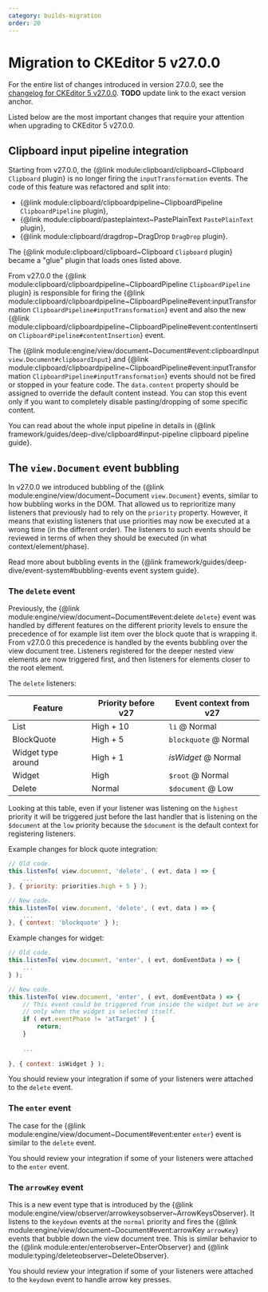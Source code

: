 ```yaml
---
category: builds-migration
order: 20
---
```


# Migration to CKEditor 5 v27.0.0

For the entire list of changes introduced in version 27.0.0, see the [changelog for CKEditor 5 v27.0.0](https://github.com/ckeditor/ckeditor5/blob/master/CHANGELOG.md). **TODO** update link to the exact version anchor.

Listed below are the most important changes that require your attention when upgrading to CKEditor 5 v27.0.0.

## Clipboard input pipeline integration

Starting from v27.0.0, the {@link module:clipboard/clipboard~Clipboard `Clipboard` plugin} is no longer firing the `inputTransformation` events. The code of this feature was refactored and split into:

* {@link module:clipboard/clipboardpipeline~ClipboardPipeline `ClipboardPipeline` plugin}, 
* {@link module:clipboard/pasteplaintext~PastePlainText `PastePlainText` plugin}, 
* {@link module:clipboard/dragdrop~DragDrop `DragDrop` plugin}. 
  
The {@link module:clipboard/clipboard~Clipboard `Clipboard` plugin} became a "glue" plugin that loads ones listed above. 

From v27.0.0 the {@link module:clipboard/clipboardpipeline~ClipboardPipeline `ClipboardPipeline` plugin} is responsible for firing the {@link module:clipboard/clipboardpipeline~ClipboardPipeline#event:inputTransformation `ClipboardPipeline#inputTransformation`} event and also the new {@link module:clipboard/clipboardpipeline~ClipboardPipeline#event:contentInsertion `ClipboardPipeline#contentInsertion`} event.

The {@link module:engine/view/document~Document#event:clipboardInput `view.Document#clipboardInput`} and {@link module:clipboard/clipboardpipeline~ClipboardPipeline#event:inputTransformation `ClipboardPipeline#inputTransformation`} events should not be fired or stopped in your feature code. The `data.content` property should be assigned to override the default content instead. You can stop this event only if you want to completely disable pasting/dropping of some specific content.

You can read about the whole input pipeline in details in {@link framework/guides/deep-dive/clipboard#input-pipeline clipboard pipeline guide}.

## The `view.Document` event bubbling

In v27.0.0 we introduced bubbling of the {@link module:engine/view/document~Document `view.Document`} events, similar to how bubbling works in the DOM. That allowed us to reprioritize many listeners that previously had to rely on the `priority` property. However, it means that existing listeners that use priorities may now be executed at a wrong time (in the different order). The listeners to such events should be reviewed in terms of when they should be executed (in what context/element/phase).

Read more about bubbling events in the {@link framework/guides/deep-dive/event-system#bubbling-events event system guide}.

### The `delete` event

Previously, the {@link module:engine/view/document~Document#event:delete `delete`} event was handled by different features on the different priority levels to ensure the precedence of for example list item over the block quote that is wrapping it. From v27.0.0 this precedence is handled by the events bubbling over the view document tree. Listeners registered for the deeper nested view elements are now triggered first, and then listeners for elements closer to the root element.     

The `delete` listeners:

| **Feature**        | **Priority before v27** | **Event context from v27** |
| ---                | ---                     | ---                        |
| List               | High + 10               | `li` @ Normal              |
| BlockQuote         | High + 5                | `blockquote` @ Normal      |
| Widget type around | High + 1                | *isWidget* @ Normal        |
| Widget             | High                    | `$root` @ Normal           |
| Delete             | Normal                  | `$document` @ Low          |

Looking at this table, even if your listener was listening on the `highest` priority it will be triggered just before the last handler that is listening on the `$document` at the `low` priority because the `$document` is the default context for registering listeners.

Example changes for block quote integration:
```js
// Old code.
this.listenTo( view.document, 'delete', ( evt, data ) => {
    ...
}, { priority: priorities.high + 5 } );

// New code.
this.listenTo( view.document, 'delete', ( evt, data ) => {
	...
}, { context: 'blockquote' } );
```

Example changes for widget:
```js
// Old code.
this.listenTo( view.document, 'enter', ( evt, domEventData ) => {
    ...
} );

// New code.
this.listenTo( view.document, 'enter', ( evt, domEventData ) => {
	// This event could be triggered from inside the widget but we are interested
	// only when the widget is selected itself.
	if ( evt.eventPhase != 'atTarget' ) {
		return;
	}
	
	...
    
}, { context: isWidget } );
```

You should review your integration if some of your listeners were attached to the `delete` event.

### The `enter` event

The case for the {@link module:engine/view/document~Document#event:enter `enter`} event is similar to the `delete` event. 

You should review your integration if some of your listeners were attached to the `enter` event.

### The `arrowKey` event

This is a new event type that is introduced by the {@link module:engine/view/observer/arrowkeysobserver~ArrowKeysObserver}. It listens to the `keydown` events at the `normal` priority and fires the {@link module:engine/view/document~Document#event:arrowKey `arrowKey`} events that bubble down the view document tree. This is similar behavior to the {@link module:enter/enterobserver~EnterObserver} and {@link module:typing/deleteobserver~DeleteObserver}.

You should review your integration if some of your listeners were attached to the `keydown` event to handle arrow key presses.

